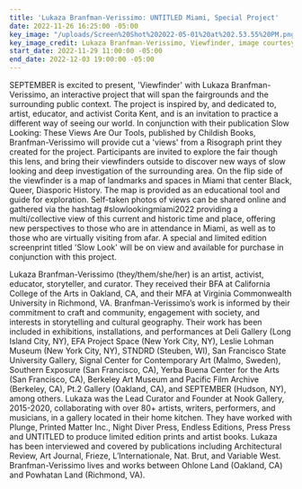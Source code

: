 ```yaml
---
title: 'Lukaza Branfman-Verissimo: UNTITLED Miami, Special Project'
date: 2022-11-26 16:25:00 -05:00
key_image: "/uploads/Screen%20Shot%202022-05-01%20at%202.53.55%20PM.png"
key_image_credit: Lukaza Branfman-Verissimo, Viewfinder, image courtesy of artist
start_date: 2022-11-29 11:00:00 -05:00
end_date: 2022-12-03 19:00:00 -05:00
---
```


SEPTEMBER is excited to present, 'Viewfinder' with Lukaza Branfman-Verissimo, an interactive project that will span the fairgrounds and the surrounding public context. The project is inspired by, and dedicated to, artist, educator, and activist Corita Kent, and is an invitation to practice a different way of seeing our world. In conjunction with their publication Slow Looking: These Views Are Our Tools, published by Childish Books, Branfman-Verissimo will provide cut a 'views' from a Risograph print they created for the project. Participants are invited to explore the fair though this lens, and bring their viewfinders outside to discover new ways of slow looking and deep investigation of the surrounding area. On the flip side of the viewfinder is a map of landmarks and spaces in Miami that center Black, Queer, Diasporic History. The map is provided as an educational tool and guide for exploration. Self-taken photos of views can be shared online and gathered via the hashtag #slowlookingmiami2022 providing a multi/collective view of this current and historic time and place, offering new perspectives to those who are in attendance in Miami, as well as to those who are virtually visiting from afar. A special and limited edition screenprint titled 'Slow Look' will be on view and available for purchase in conjunction with this project.

Lukaza Branfman-Verissimo (they/them/she/her) is an artist, activist, educator, storyteller, and curator. They received their BFA at California College of the Arts in Oakland, CA, and their MFA at Virginia Commonwealth University in Richmond, VA. Branfman-Verissimo’s work is informed by their commitment to craft and community, engagement with society, and interests in storytelling and cultural geography. Their work has been included in exhibitions, installations, and performances at Deli Gallery (Long Island City, NY), EFA Project Space (New York City, NY), Leslie Lohman Museum (New York City, NY), STNDRD (Steuben, WI), San Francisco State University Gallery, Signal Center for Contemporary Art (Malmo, Sweden), Southern Exposure (San Francisco, CA), Yerba Buena Center for the Arts (San Francisco, CA), Berkeley Art Museum and Pacific Film Archive (Berkeley, CA), Pt.2 Gallery (Oakland, CA), and SEPTEMBER (Hudson, NY), among others. Lukaza was the Lead Curator and Founder at Nook Gallery, 2015-2020, collaborating with over 80+ artists, writers, 
performers, and musicians, in a gallery located in their home kitchen. They have worked with Plunge, Printed Matter Inc., Night Diver Press, Endless Editions, Press Press and UNTITLED to produce limited edition prints and artist books. Lukaza has been interviewed and covered by publications including Architectural Review, Art Journal, Frieze, L’Internationale, Nat. Brut, and Variable West. Branfman-Verissimo lives and works between Ohlone Land (Oakland, CA) and Powhatan Land (Richmond, VA).